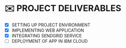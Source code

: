 # ✉️ PROJECT DELIVERABLES

- [x] SETTING UP PROJECT ENVIRONMENT
- [x] IMPLEMENTING WEB APPLICATION
- [x] INTEGRATING SENDGRID SERVICE
- [ ] DEPLOYMENT OF APP IN IBM CLOUD 
